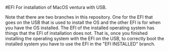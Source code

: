  #EFI For installation of MacOS ventura with USB.

Note that there are two branches in this repository. One for the EFI that goes on the USB that is used to install the OS and the other EFI is for when you have the OS installed.
The EFI of the installed operating system has things that the EFI of installation does not.
That is, once you finished installing the operating system with the EFI on the USB, to correctly boot the installed system you have to use the EFI in the "EFI INSTALLED" branch.
